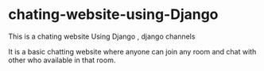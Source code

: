 # chating-website-using-Django
This is a chating website Using Django , django channels


It is a basic chatting website where anyone can join any room and chat with other who available in that room.
